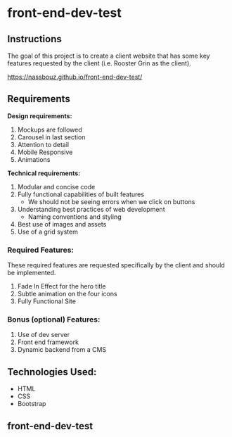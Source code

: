 # front-end-dev-test

## Instructions

The goal of this project is to create a client website that has some key features requested by the client (i.e. Rooster Grin as the client).

https://nassbouz.github.io/front-end-dev-test/

## Requirements

<strong>Design requirements:</strong>

  1. Mockups are followed
  2. Carousel in last section
  3. Attention to detail
  4. Mobile Responsive
  5. Animations

<strong>Technical requirements:</strong>

  1. Modular and concise code
  2. Fully functional capabilities of built features
      - We should not be seeing errors when we click on buttons
  3. Understanding best practices of web development
      - Naming conventions and styling
  4. Best use of images and assets
  5. Use of a grid system


### Required Features:

These required features are requested specifically by the client and should be implemented.

  1. Fade In Effect for the hero title
  2. Subtle animation on the four icons
  3. Fully Functional Site

### Bonus (optional) Features:
  1. Use of dev server
  2. Front end framework
  3. Dynamic backend from a CMS
  
## Technologies Used:
- HTML
- CSS
- Bootstrap

## front-end-dev-test

